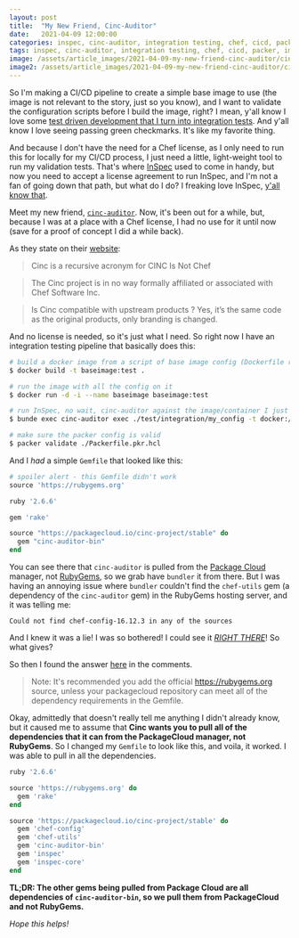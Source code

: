 ```yaml
---
layout: post
title:  "My New Friend, Cinc-Auditor"
date:   2021-04-09 12:00:00
categories: inspec, cinc-auditor, integration testing, chef, cicd, packer, image, pipeline, bundler, package cloud, rubygems
tags: inspec, cinc-auditor, integration testing, chef, cicd, packer, image, pipeline, bundler, package cloud, rubygems
image: /assets/article_images/2021-04-09-my-new-friend-cinc-auditor/cinc.jpg
image2: /assets/article_images/2021-04-09-my-new-friend-cinc-auditor/cinc-mobile.jpg
---
```

So I'm making a CI/CD pipeline to create a simple base image to use (the image is not relevant to the story, just so you know), and I want to validate the configuration scripts before I build the image, right? I mean, y'all know I love some [test driven development that I turn into integration tests](http://www.anniehedgie.com/red-green-refactor). And y'all know I love seeing passing green checkmarks. It's like my favorite thing.

And because I don't have the need for a Chef license, as I only need to run this for locally for my CI/CD process, I just need a little, light-weight tool to run my validation tests. That's where [InSpec](https://community.chef.io/tools/chef-inspec/) used to come in handy, but now you need to accept a license agreement to run InSpec, and I'm not a fan of going down that path, but what do I do? I freaking love InSpec, [y'all know that](http://www.anniehedgie.com/inspec/). 

Meet my new friend, [`cinc-auditor`](https://cinc.sh/start/auditor/). Now, it's been out for a while, but, because I was at a place with a Chef license, I had no use for it until now (save for a proof of concept I did a while back). 

As they state on their [website](https://cinc.sh/about/):
> Cinc is a recursive acronym for CINC Is Not Chef

> The Cinc project is in no way formally affiliated or associated with Chef Software Inc.

> Is Cinc compatible with upstream products ?
> Yes, it’s the same code as the original products, only branding is changed.

And no license is needed, so it's just what I need. So right now I have an integration testing pipeline that basically does this:

```bash
# build a docker image from a script of base image config (Dockerfile runs a bash sript)
$ docker build -t baseimage:test . 

# run the image with all the config on it
$ docker run -d -i --name baseimage baseimage:test 

# run InSpec, no wait, cinc-auditor against the image/container I just built
$ bunde exec cinc-auditor exec ./test/integration/my_config -t docker://baseimage 

# make sure the packer config is valid
$ packer validate ./Packerfile.pkr.hcl 
```

And I _had_ a simple `Gemfile` that looked like this:

```ruby
# spoiler alert - this Gemfile didn't work
source 'https://rubygems.org'

ruby '2.6.6'

gem 'rake'

source "https://packagecloud.io/cinc-project/stable" do
  gem "cinc-auditor-bin"
end
```

You can see there that `cinc-auditor` is pulled from the [Package Cloud](https://packagecloud.io)  manager, not [RubyGems](https://rubygems.org), so we grab have `bundler` it from there. But I was having an annoying issue where `bundler` couldn't find the `chef-utils` gem (a dependency of the `cinc-auditor` gem) in the RubyGems hosting server, and it was telling me:

```
Could not find chef-config-16.12.3 in any of the sources
```

And I knew it was a lie! I was so bothered! I could see it [_RIGHT THERE_](https://rubygems.org/gems/chef-utils)! So what gives?

So then I found the answer [here](https://packagecloud.io/cinc-project/stable/install#bundler) in the comments.

> Note: It's recommended you add the official https://rubygems.org source, unless your packagecloud repository can meet all of the dependency requirements in the Gemfile.

Okay, admittedly that doesn't really tell me anything I didn't already know, but it caused me to assume that **Cinc wants you to pull all of the dependencies that it can from the PackageCloud manager, not RubyGems**. So I changed my `Gemfile` to look like this, and voila, it worked. I was able to pull in all the dependencies. 

```ruby
ruby '2.6.6'

source 'https://rubygems.org' do
  gem 'rake'
end

source 'https://packagecloud.io/cinc-project/stable' do
  gem 'chef-config'
  gem 'chef-utils'
  gem 'cinc-auditor-bin'
  gem 'inspec'
  gem 'inspec-core'
end
```

**TL;DR: The other gems being pulled from Package Cloud are all dependencies of `cinc-auditor-bin`, so we pull them from PackageCloud and not RubyGems.**

_Hope this helps!_